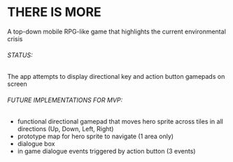 # THERE IS MORE
A top-down mobile RPG-like game that highlights the current environmental crisis

###### STATUS:
 The app attempts to display directional key and action button gamepads on screen

###### FUTURE IMPLEMENTATIONS FOR MVP:

 * functional directional gamepad that moves hero sprite across tiles in all directions (Up, Down, Left, Right)
 * prototype map for hero sprite to navigate (1 area only)
 * dialogue box
 * in game dialogue events triggered by action button (3 events)


